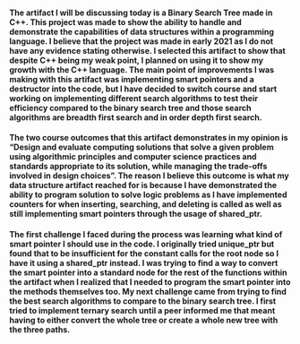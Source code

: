 #### The artifact I will be discussing today is a Binary Search Tree made in C++. This project was made to show the ability to handle and demonstrate the capabilities of data structures within a programming language. I believe that the project was made in early 2021 as I do not have any evidence stating otherwise. I selected this artifact to show that despite C++ being my weak point, I planned on using it to show my growth with the C++ language. The main point of improvements I was making with this artifact was implementing smart pointers and a destructor into the code, but I have decided to switch course and start working on implementing different search algorithms to test their efficiency compared to the binary search tree and those search algorithms are breadth first search and in order depth first search. 
#### The two course outcomes that this artifact demonstrates in my opinion is “Design and evaluate computing solutions that solve a given problem using algorithmic principles and computer science practices and standards appropriate to its solution, while managing the trade-offs involved in design choices”. The reason I believe this outcome is what my data structure artifact reached for is because I have demonstrated the ability to program solution to solve logic problems as I have implemented counters for when inserting, searching, and deleting is called as well as still implementing smart pointers through the usage of shared_ptr.
#### The first challenge I faced during the process was learning what kind of smart pointer I should use in the code. I originally tried unique_ptr but found that to be insufficient for the constant calls for the root node so I have it using a shared_ptr instead. I was trying to find a way to convert the smart pointer into a standard node for the rest of the functions within the artifact when I realized that I needed to program the smart pointer into the methods themselves too. My next challenge came from trying to find the best search algorithms to compare to the binary search tree. I first tried to implement ternary search until a peer informed me that meant having to either convert the whole tree or create a whole new tree with the three paths. 
